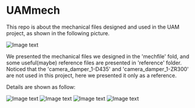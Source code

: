 # UAMmech
This repo is about the mechanical files designed and used in the UAM project, as shown in the following picture.


![Image text](https://github.com/eleboss/UAMmech/blob/master/uam.jpg)


We presented the mechanical files we designed in the 'mechfile' fold, and some useful(maybe) reference files are presented in 'reference' folder. Noticed that the 'camera_damper_1-D435' and 'camera_damper_1-ZR300' are not used in this project, here we presented it only as a reference.


Details are shown as follow:

![Image text](https://github.com/eleboss/UAMmech/blob/master/detail%20pic/sliderdownside.jpg)
![Image text](https://github.com/eleboss/UAMmech/blob/master/detail%20pic/sensors.jpg)
![Image text](https://github.com/eleboss/UAMmech/blob/master/detail%20pic/arm.jpg)
![Image text](https://github.com/eleboss/UAMmech/blob/master/detail%20pic/laser%26slider.jpg)

